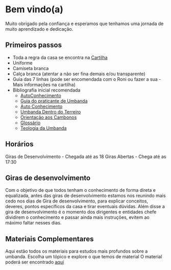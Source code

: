 
# Bem vindo(a)

Muito obrigado pela confiança e esperamos que tenhamos uma jornada de muito aprendizado e dedicação.

## Primeiros passos

 - Toda a regra da casa se encontra na [Cartilha](RegrasCasa/1-Cartilha.pdf)
 - Uniforme
 - Camiseta branca
 - Calça branca (atentar a não ser fina demais e/ou transparente)
 - Guia das 7 linhas (pode ser encomendada com o Roni ou fazer a sua - Mais informações na cartilha)
 - Bibliografia inicial recomendada
	- [AutoConhecimento](LiteraturaInicial\1-AutoConhecimento.pdf) 
	- [Guia do praticante de Umbanda](LiteraturaInicial\2-GuiaPraticanteUmbanda) 
 	- [Auto Conhecimento](LiteraturaInicial\1-AutoConhecimento.pdf) 
 	- [Umbanda Dentro do Terreiro](LiteraturaInicial\3-UmbandaDentroTerreiro-Resumo.pdf) 
 	- [Orientação aos Cambonos](LiteraturaInicial\4-OrientacaoCambonos.pdf) 
  	- [Glossário](LiteraturaInicial\5-Glossario.pdf) 
  	- [Teologia da Umbanda](LiteraturaInicial\6-TeologiaUmbanda.pdf) 

## Horários
Giras de Desenvolvimento - Chegada até as 18
Giras Abertas - Chega até as 17:30

## Giras de desenvolvimento
Com o objetivo de que todos tenham o conhecimento de forma direta e equalizada, antes das giras de desenvolvimento estamos nos reunindo mais cedo nos dias de Gira de desenvolvimento, para explicar conceitos, deveres, pontos específicos da casa e tirar eventuais dúvidas.
Além disse a gira de desenvolvimento é o momento dos dirigentes e entidades chefe dividirem o conhecimento e passar ainda mais instruções, evitem ao máximo faltar nesses dias.

## Materiais Complementares
Aqui estão todos os materiais para estudos mais profundos sobre a umbanda.
Escolha um tópico e explore o que temos de material
O material poderá ser encontrado [aqui](Estudo) 